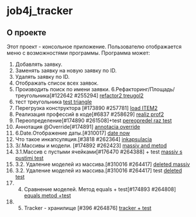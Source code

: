 # job4j_tracker
## О проекте
Этот проект - консольное приложение. Пользователю отображается меню с возможностями программы.
Программа может:
1. Добавлять заявку.
2. Заменять заявку на новую заявку по ID.
3. Удалять заявку по ID.
4. Отображать список всех заявок.
5. Производить поиск по имени заявки.
6.Рефакторинг/Площадь/треугольника[#122642 #255294]
[refactor2 treugol2](https://github.com/as310788/-job4j_tracker/blob/master/images/refactor%20treugol.png)
6. тест треугольника
[test triangle](https://github.com/as310788/-job4j_tracker/blob/master/images/test%20triangle.png)
7. Перегрузка конструктора [#173890 #257781]
[load ITEM2](https://github.com/as310788/-job4j_tracker/blob/master/images/LOAD%20ITEM.png)
8. Реализация профессий в коде[#6837 #258629]
[realiz prof2](https://github.com/as310788/-job4j_tracker/blob/master/images/realiz%20prof.png)
9. Переопределение[#174890 #261508]+test
[pereopredel raz test](https://github.com/as310788/-job4j_tracker/blob/master/images/%D0%9F%D0%B5%D1%80%D0%B5%D0%BE%D0%BF%D1%80%D0%B5%D0%B4%D0%B5%D0%BB%D0%B5%D0%BD%D0%B8%D0%B5.png)
10. Аннотация @Override[#174891]
[annotacia override](https://github.com/as310788/-job4j_tracker/blob/master/images/override.png)
11. 6.Date.Отображение даты.[#310017]
[date now](https://github.com/as310788/-job4j_tracker/blob/master/images/view%20date.png)
12. Что такое инкапсуляция.[#3818 #262364]
[inkapsulacia](https://github.com/as310788/-job4j_tracker/blob/master/images/%D0%A7%D1%82%D0%BE%20%D1%82%D0%B0%D0%BA%D0%BE%D0%B5%20%D0%B8%D0%BD%D0%BA%D0%B0%D0%BF%D1%81%D1%83%D0%BB%D1%8F%D1%86%D0%B8%D1%8F..png)
13. 3/.Массивы и модели. [#174892 #262423]
[massiv and metod](https://github.com/as310788/-job4j_tracker/blob/master/images/metod%20and%20massiv.png)
14. 3.1.Массив с пустыми ячейками[#176470 #264388] + test
[massiv s pustimi test](https://github.com/as310788/-job4j_tracker/blob/master/images/%D0%BF%D1%83%D1%81%D1%82%D0%BE%D0%B9%20%D0%BC%D0%B0%D1%81%D1%81%D0%B8%D0%B2.png)
15. 3.2. Удаление моделей из массива.[#310016 #264417]
    [deleted massiv](https://github.com/as310788/-job4j_tracker/commit/62ec5d42292f361fc215bf8b0a02bc6fbe1e54ef)
16. 3.2. Удаление моделей из массива.[#310016 #264417] test
[deleted test](https://github.com/as310788/-job4j_tracker/blob/master/images/test1.png)
17. 4. Сравнение моделей. Метод equals + test[#174893 #264808]
[equals metod +test](https://github.com/as310788/-job4j_tracker/commit/fb09640cd146c46104700b327a36671ee9548521)
18. 5. Tracker - хранилище [#396 #264876]
[tracker + test](https://github.com/as310788/-job4j_tracker/blob/master/images/Tracker%20-%20%D1%85%D1%80%D0%B0%D0%BD%D0%B8%D0%BB%D0%B8%D1%89%D0%B5.png)

